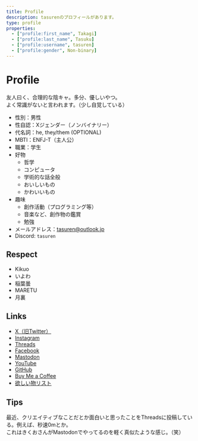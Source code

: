 ```yaml
---
title: Profile
description: tasurenのプロフィールがあります。
type: profile
properties:
  - ["profile:first_name", Takagi]
  - ["profile:last_name", Tasuku]
  - ["profile:username", tasuren]
  - ["profile:gender", Non-binary]
---
```


# Profile
友人曰く、合理的な陰キャ。多分、優しいやつ。  
よく常識がないと言われます。（少し自覚している）

- 性別：男性
- 性自認：Xジェンダー（ノンバイナリー）
- 代名詞：he, they/them (OPTIONAL)
- MBTI：ENFJ-T（主人公）
- 職業：学生
- 好物
  - 哲学
  - コンピュータ
  - 学術的な話全般
  - おいしいもの
  - かわいいもの
- 趣味
  - 創作活動（プログラミング等）
  - 音楽など、創作物の鑑賞
  - 勉強
- メールアドレス：[tasuren@outlook.jp](tasuren@outlook.jp)
- Discord: `tasuren`

## Respect
- Kikuo
- いよわ
- 稲葉曇
- MARETU
- 月裏

## Links
- <a href="https://x.com/tasuren1022/" target="_blank">X（旧Twitter）</a>
- <a href="https://www.instagram.com/tasuren1022/" target="_blank">Instagram</a>
- <a href="https://www.threads.net/@tasuren1022/" target="_blank">Threads</a>
- <a href="https://www.facebook.com/tasuren" target="_blank">Facebook</a>
- <a href="https://mstdn.jp/web/@tasuren1022/" target="_blank">Mastodon</a>
- <a href="https://www.youtube.com/@tasuren/" target="_blank">YouTube</a>
- <a href="https://github.com/tasuren/" target="_blank">GitHub</a>
- <a href="https://www.buymeacoffee.com/tasuren/" target="_blank">Buy Me a Coffee</a>
- <a href="https://www.amazon.jp/hz/wishlist/ls/JNO8G3WBMKAX?ref_=wl_share" target="_blank">欲しい物リスト</a>

## Tips
最近、クリエイティブなことだとか面白いと思ったことをThreadsに投稿している。例えば、秒速0mとか。  
これはきくおさんがMastodonでやってるのを軽く真似たような感じ。（笑）
